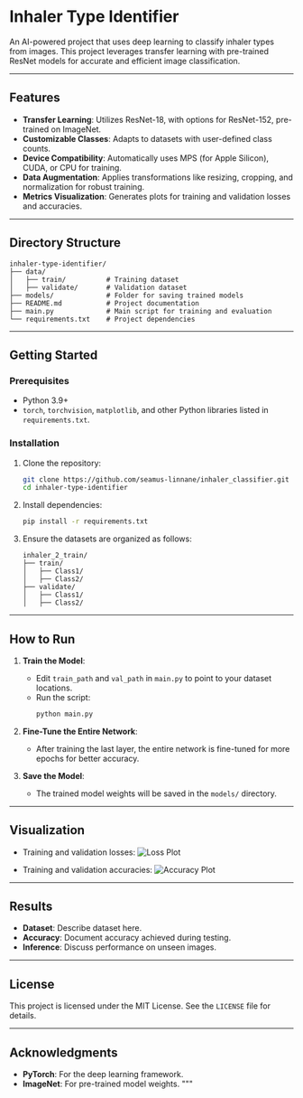 
# Inhaler Type Identifier

An AI-powered project that uses deep learning to classify inhaler types from images. This project leverages transfer learning with pre-trained ResNet models for accurate and efficient image classification.

---

## Features

- **Transfer Learning**: Utilizes ResNet-18, with options for ResNet-152, pre-trained on ImageNet.
- **Customizable Classes**: Adapts to datasets with user-defined class counts.
- **Device Compatibility**: Automatically uses MPS (for Apple Silicon), CUDA, or CPU for training.
- **Data Augmentation**: Applies transformations like resizing, cropping, and normalization for robust training.
- **Metrics Visualization**: Generates plots for training and validation losses and accuracies.

---

## Directory Structure

```plaintext
inhaler-type-identifier/
├── data/
│   ├── train/          # Training dataset
│   ├── validate/       # Validation dataset
├── models/             # Folder for saving trained models
├── README.md           # Project documentation
├── main.py             # Main script for training and evaluation
└── requirements.txt    # Project dependencies
```

---

## Getting Started

### Prerequisites

- Python 3.9+
- `torch`, `torchvision`, `matplotlib`, and other Python libraries listed in `requirements.txt`.

### Installation

1. Clone the repository:
   ```bash
   git clone https://github.com/seamus-linnane/inhaler_classifier.git
   cd inhaler-type-identifier
   ```

2. Install dependencies:
   ```bash
   pip install -r requirements.txt
   ```

3. Ensure the datasets are organized as follows:
   ```plaintext
   inhaler_2_train/
   ├── train/
   │   ├── Class1/
   │   ├── Class2/
   ├── validate/
   │   ├── Class1/
   │   ├── Class2/
   ```

---

## How to Run

1. **Train the Model**:
   - Edit `train_path` and `val_path` in `main.py` to point to your dataset locations.
   - Run the script:
     ```bash
     python main.py
     ```

2. **Fine-Tune the Entire Network**:
   - After training the last layer, the entire network is fine-tuned for more epochs for better accuracy.

3. **Save the Model**:
   - The trained model weights will be saved in the `models/` directory.

---

## Visualization

- Training and validation losses:
  ![Loss Plot](example_loss_plot.png)

- Training and validation accuracies:
  ![Accuracy Plot](example_accuracy_plot.png)

---

## Results

- **Dataset**: Describe  dataset here.
- **Accuracy**: Document accuracy achieved during testing.
- **Inference**: Discuss performance on unseen images.

---

## License

This project is licensed under the MIT License. See the `LICENSE` file for details.

---

## Acknowledgments

- **PyTorch**: For the deep learning framework.
- **ImageNet**: For pre-trained model weights.
"""